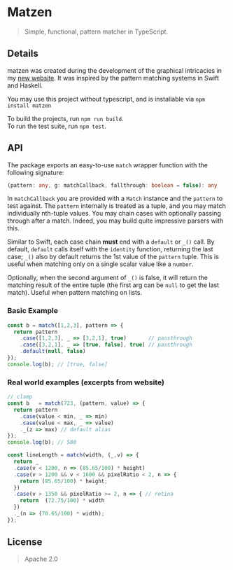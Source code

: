# Matzen
> Simple, functional, pattern matcher in TypeScript.


## Details

matzen was created during the development of the graphical intricacies in my [new website](https://jahan.engineer). It was inspired by the pattern matching systems in Swift and Haskell. 

You may use this project without typescript, and is installable via `npm install matzen`

To build the projects, run `npm run build`.  
To run the test suite, run `npm test`.


## API

The package exports an easy-to-use `match` wrapper function with the following signature:

```typescript
(pattern: any, g: matchCallback, fallthrough: boolean = false): any 
```

In `matchCallback` you are provided with a `Match` instance and the `pattern` to test against. The `pattern` internally is treated as a tuple, and you may match individually nth-tuple values. You may chain cases with optionally passing through after a match. Indeed, you may build quite impressive parsers with this.

Similar to Swift, each case chain **must** end with a `default` or `_()` call. By default, `default` calls itself with the `identity` function, returning the last case; `_()` also by default returns the 1st value of the `pattern` tuple. This is useful when matching only on a single scalar value like a `number`.

Optionally, when the second argument of `_()` is false, it will return the matching result of the entire tuple (the first arg can be `null` to get the last match). Useful when pattern matching on lists.

### Basic Example

```javascript
const b = match([1,2,3], pattern => {
  return pattern
    .case([1,2,3], _ => [3,2,1], true)       // passthrough
    .case([3,2,1], _ => [true, false], true) // passthrough
    .default(null, false)
});
console.log(b); // [true, false]
```

### Real world examples (excerpts from website)

```javascript
// clamp
const b   = match(723, (pattern, value) => {
  return pattern
    .case(value < min, _ => min)
    .case(value < max, _ => value)
    ._(z => max) // default alias
});
console.log(b); // 500
```

```javascript
const lineLength = match(width, (_,v) => {
  return _
  .case(v < 1200, n => (85.65/100) * height)
  .case(v > 1200 && v < 1600 && pixelRatio < 2, n => {
    return (85.65/100) * height;
  })
  .case(v > 1350 && pixelRatio >= 2, n => { // retina
    return  (72.75/100) * width
  })
  ._(n => (70.65/100) * width);
});
```

## License

> Apache 2.0